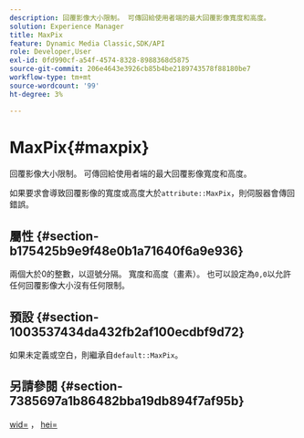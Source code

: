 ```yaml
---
description: 回覆影像大小限制。 可傳回給使用者端的最大回覆影像寬度和高度。
solution: Experience Manager
title: MaxPix
feature: Dynamic Media Classic,SDK/API
role: Developer,User
exl-id: 0fd990cf-a54f-4574-8328-8988368d5875
source-git-commit: 206e4643e3926cb85b4be2189743578f88180be7
workflow-type: tm+mt
source-wordcount: '99'
ht-degree: 3%

---
```


# MaxPix{#maxpix}

回覆影像大小限制。 可傳回給使用者端的最大回覆影像寬度和高度。

如果要求會導致回覆影像的寬度或高度大於`attribute::MaxPix`，則伺服器會傳回錯誤。

## 屬性 {#section-b175425b9e9f48e0b1a71640f6a9e936}

兩個大於0的整數，以逗號分隔。 寬度和高度（畫素）。 也可以設定為`0,0`以允許任何回覆影像大小沒有任何限制。

## 預設 {#section-1003537434da432fb2af100ecdbf9d72}

如果未定義或空白，則繼承自`default::MaxPix`。

## 另請參閱 {#section-7385697a1b86482bba19db894f7af95b}

[wid=](../../../../../is-api/http-ref/image-serving-api-ref/c-http-protocol-reference/c-command-reference/r-is-http-wid.md#reference-bfeadcb67bf4485f851eb21345527e47) ， [hei=](../../../../../is-api/http-ref/image-serving-api-ref/c-http-protocol-reference/c-command-reference/r-is-http-hei.md#reference-6d6f556ccc0e4b98a815e8a5c1944a96)
